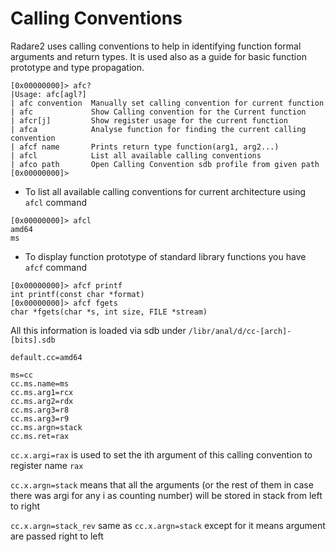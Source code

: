 # Calling Conventions

Radare2 uses calling conventions to help in identifying function formal arguments and return types. 
It is used also as a guide for basic function prototype and type propagation.

```
[0x00000000]> afc?
|Usage: afc[agl?]
| afc convention  Manually set calling convention for current function
| afc             Show Calling convention for the Current function
| afcr[j]         Show register usage for the current function
| afca            Analyse function for finding the current calling convention
| afcf name       Prints return type function(arg1, arg2...)
| afcl            List all available calling conventions
| afco path       Open Calling Convention sdb profile from given path
[0x00000000]>
```

* To list all available calling conventions for current architecture using `afcl` command

```
[0x00000000]> afcl
amd64
ms
```
* To display function prototype of standard library functions you have `afcf` command 

```
[0x00000000]> afcf printf
int printf(const char *format)
[0x00000000]> afcf fgets
char *fgets(char *s, int size, FILE *stream)
```

All this information is loaded via sdb under `/libr/anal/d/cc-[arch]-[bits].sdb`

```
default.cc=amd64

ms=cc
cc.ms.name=ms
cc.ms.arg1=rcx
cc.ms.arg2=rdx
cc.ms.arg3=r8
cc.ms.arg3=r9
cc.ms.argn=stack
cc.ms.ret=rax
```

`cc.x.argi=rax` is used to set the ith argument of this calling convention to register name `rax`

`cc.x.argn=stack` means that all the arguments (or the rest of them in case there was argi for any i as counting number) will be stored in stack from left to right

`cc.x.argn=stack_rev` same as `cc.x.argn=stack` except for it means argument are passed right to left
